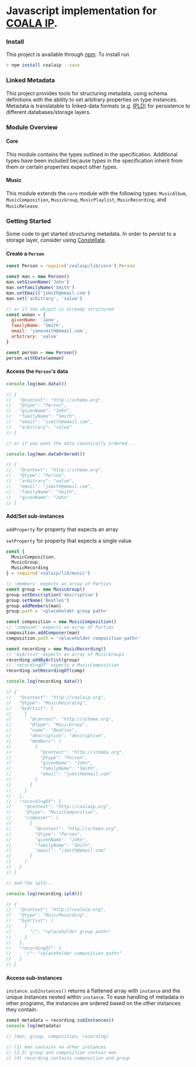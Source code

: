 # Javascript implementation for [COALA IP](https://github.com/COALAIP/specs).

### Install

This project is available through [npm](https://www.npmjs.com/). To install run

```bash
> npm install coalaip --save
```

### Linked Metadata

This project provides tools for structuring metadata, using schema definitions with the ability to set arbitrary properties on type instances. Metadata is translatable to linked-data formats (e.g. [IPLD](https://ipld.io/)) for persistence to different databases/storage layers.

### Module Overview

#### Core

This module contains the types outlined in the specification. Additional types have been included because types in the specification inherit from them or certain properties expect other types.

#### Music

This module extends the `core` module with the following types: `MusicAlbum`, `MusicComposition`, `MusicGroup`, `MusicPlaylist`, `MusicRecording`, and `MusicRelease`.


### Getting Started
Some code to get started structuring metadata. In order to persist to a storage layer, consider using [Constellate](https://github.com/zbo14/constellate).

#### Create a `Person`
```js
const Person = require('coalaip/lib/core').Person

const man = new Person()
man.setGivenName('John')
man.setFamilyName('Smith')
man.setEmail('jsmith@email.com')
man.set('arbitrary', 'value')

// or if the object is already structured
const woman = {
  givenName: 'Jane',
  familyName: 'Smith',
  email: 'janesmith@email.com',
  arbitrary: 'value'
}

const person = new Person()
person.withData(woman)
```

#### Access the `Person`'s data
```js
console.log(man.data())

// {
//   "@context": "http://schema.org",
//   "@type": "Person",
//   "givenName": "John",
//   "familyName": "Smith",
//   "email": "jsmith@email.com",
//   "arbitrary": "value"
// }

// or if you want the data canonically ordered...

console.log(man.dataOrdered())

// {
//   "@context": "http://schema.org",
//   "@type": "Person",
//   "arbitrary": "value",
//   "email": "jsmith@email.com",
//   "familyName": "Smith",
//   "givenName": "John"
// }
```

#### Add/Set sub-instances

`addProperty` for property that expects an array

`setProperty` for property that expects a single value

```js
const {
  MusicComposition,
  MusicGroup,
  MusicRecording
} = require('coalaip/lib/music')

// 'members' expects an array of Parties
const group = new MusicGroup()
group.setDescription('descriptive')
group.setName('Beatles')
group.addMembers(man)
group.path = '<placeholder group path>'

const composition = new MusicComposition()
// 'composer' expects an array of Parties
composition.addComposer(man)
composition.path = '<placeholder composition path>'

const recording = new MusicRecording()
// 'byArtist' expects an array of MusicGroups
recording.addByArtist(group)
// 'recordingOf' expects a MusicComposition
recording.setRecordingOf(comp)

console.log(recording.data())

// {
//   "@context": "http://coalaip.org",
//   "@type": "MusicRecording",
//   "byArtist": [
//     {
//       "@context": "http://schema.org",
//       "@type": "MusicGroup",
//       "name": "Beatles",
//       "description": "descriptive",
//       "members": [
//         {
//           "@context": "http://schema.org",
//           "@type": "Person",
//           "givenName": "John",
//           "familyName": "Smith",
//           "email": "jsmith@email.com"
//         }
//       ]
//     }
//   ],
//   "recordingOf": {
//     "@context": "http://coalaip.org",
//     "@type": "MusicComposition",
//     "composer": [
//       {
//         "@context": "http://schema.org",
//         "@type": "Person",
//         "givenName": "John",
//         "familyName": "Smith",
//         "email": "jsmith@email.com"
//       }
//     ]
//   }
// }

// and the ipld...

console.log(recording.ipld())

// {
//   "@context": "http://coalaip.org",
//   "@type": "MusicRecording",
//   "byArtist": [
//     {
//       "/": "<placeholder group path>"
//     }
//   ],
//   "recordingOf": {
//     "/": "<placeholder composition path>"
//   }
// }
```

#### Access sub-instances
`instance.subInstances()` returns a flattened array with `instance` and the unique instances nested within `instance`. To ease handling of metadata in other programs, the instances are ordered based on the other instances they contain.
```js
const metadata = recording.subInstances()
console.log(metadata)

// [man, group, composition, recording]

// (1) man contains no other instances
// (2,3) group and composition contain man
// (4) recording contains composition and group
```
